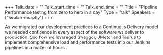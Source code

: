 +++
Talk_date = ""
Talk_start_time = ""
Talk_end_time = ""
Title = "Pipeline Performance testing from zero to hero in a day"
Type = "talk"
Speakers = ["kealan-murphy"]
+++

As we migrated our development practices to a Continuous Delivery model we needed confidence in every aspect of the software we deliver to production. See how we leveraged Swagger, JMeter and Taurus to implement comprehensive load and performance tests into our Jenkins pipelines in a matter of hours.

